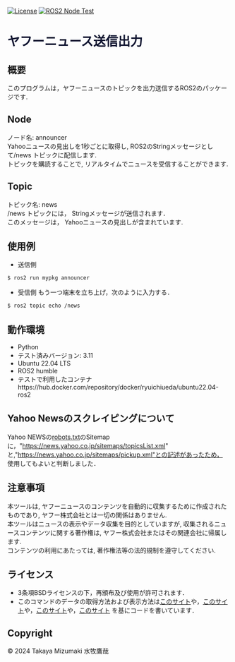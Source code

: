
[![License](https://img.shields.io/badge/License-BSD_3--Clause-blue.svg)](https://opensource.org/licenses/BSD-3-Clause)
[![ROS2 Node Test](https://github.com/taka-bnbn/mypkg/actions/workflows/test.yml/badge.svg)](https://github.com/taka-bnbn/mypkg/actions/workflows/test.yml)
# <font color="##ff1493">ヤフーニュース送信出力</font>

## 概要
このプログラムは，ヤフーニュースのトピックを出力送信するROS2のパッケージです.

## Node
ノード名: announcer
<br>Yahooニュースの見出しを1秒ごとに取得し, ROS2のStringメッセージとして/news トピックに配信します.
<br>トピックを購読することで, リアルタイムでニュースを受信することができます.

## Topic
トピック名: news
<br>/news トピックには， Stringメッセージが送信されます．
<br>このメッセージは， Yahooニュースの見出しが含まれています.

## 使用例
- 送信側
```bash
$ ros2 run mypkg announcer 
```
- 受信側
もう一つ端末を立ち上げ，次のように入力する．
```bash
$ ros2 topic echo /news
```

## 動作環境
- Python
- テスト済みバージョン: 3.11 
- Ubuntu 22.04 LTS
- ROS2 humble 
- テストで利用したコンテナhttps://hub.docker.com/repository/docker/ryuichiueda/ubuntu22.04-ros2

## Yahoo Newsのスクレイピングについて
Yahoo NEWSの[robots.txt](https://news.yahoo.co.jp/robots.txt)のSitemapに，"https://news.yahoo.co.jp/sitemaps/topicsList.xml" と,"https://news.yahoo.co.jp/sitemaps/pickup.xml"との記述があったため， 使用してもよいと判断しました．

## 注意事項
本ツールは, ヤフーニュースのコンテンツを自動的に収集するために作成されたものであり, ヤフー株式会社とは一切の関係はありません.
<br>本ツールはニュースの表示やデータ収集を目的としていますが, 収集されるニュースコンテンツに関する著作権は, ヤフー株式会社またはその関連会社に帰属します.
<br>コンテンツの利用にあたっては, 著作権法等の法的規制を遵守してください.

## ライセンス
- 3条項BSDライセンスの下，再頒布及び使用が許可されます．
- このコマンドのデータの取得方法および表示方法は[このサイト](http://vividhobby.blog.fc2.com/blog-entry-553.html)や，[このサイト](http://ibarenai.seesaa.net/article/470489281.html)や，[このサイト](https://torisky.com/python%EF%BC%9Ayahoo%E3%83%8B%E3%83%A5%E3%83%BC%E3%82%B9%E3%83%88%E3%83%94%E3%83%83%E3%82%AF%E3%82%B9%E3%82%92%E3%82%BF%E3%83%BC%E3%83%9F%E3%83%8A%E3%83%AB%E3%81%AB%E8%A1%A8%E7%A4%BA%E3%81%99/)や，[このサイト](https://zenn.dev/autumn_nsn/articles/298f579784305a)
を基にコードを書いています．

## Copyright
© 2024 Takaya Mizumaki 水牧鷹哉

